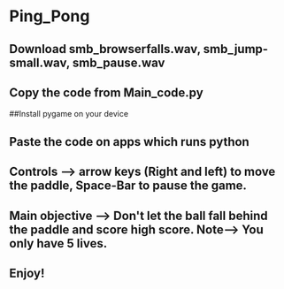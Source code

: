# Ping_Pong
## Download smb_browserfalls.wav, smb_jump-small.wav, smb_pause.wav   
## Copy the code from Main_code.py
##Install pygame on your device
## Paste the code on apps which runs python
## Controls --> arrow keys (Right and left) to move the paddle, Space-Bar to pause the game.
## Main objective --> Don't let the ball fall behind the paddle and score high score. Note--> You only have 5 lives.
## Enjoy!

